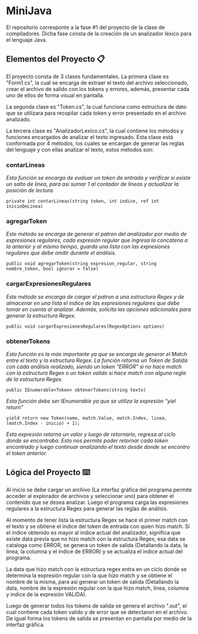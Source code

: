 # MiniJava

El repositorio corresponte a la fase #1 del proyecto de la clase de compiladores. Dicha fase consta de la creación de un analizador léxico para el lenguaje Java.


## Elementos del Proyecto 📋

El proyecto consta de 3 clases fundamentales. La primera clase es "Form1.cs", la cual se encarga de extraer el texto del archivo seleccionado, crear el archivo de salido con los tokens y errores, además, presentar cada uno de ellos de forma visual en pantalla.

La segunda clase es "Token.cs", la cual funciona como estructura de dato que se utilizara para recopilar cada token y error presentado en el archivo analizado.

La tercera clase es "AnalizadorLexico.cs", la cual contiene los métodos y funciones encargados de analizar el texto ingresado. 
Esta clase está conformada por 4 métodos, los cuales se encargan de generar las reglas del lenguaje y con ellas analizar el texto, estos métodos son:

### contarLineas
_Esta función se encarga de evaluar un token de entrada y verificar si existe un salto de línea, para así sumar 1 al contador de líneas y actualizar la posición de lectura._
```
private int contarLineas(string token, int indice, ref int inicioDeLinea)
```

### agregarToken
_Este método se encarga de generar el patron del analizador por medio de *expresiones regulares*, cada expresión regular que ingresa la concatena a la anterior y al mismo tiempo, guarda una lista con las expresiones regulares que debe omitir durante el análisis._
```
public void agregarToken(string expresion_regular, string nombre_token, bool ignorar = false)
```

### cargarExpresionesRegulares
_Este método se encarga de cargar el patron a una estructura *Regex* y de almacenar en una lista el indice de las expresiones regulares que debe tomar en cuenta al analizar. Además, solicita las opciones adicionales para generar la estructura Regex._
```
public void cargarExpresionesRegulares(RegexOptions options)
```

### obtenerTokens
_Esta función es la más importante ya que se encarga de generar el *Match* entre el texto y la estructura Regex. La función retorna un *Token de Salida* con cada análisis realizado, siendo un token "ERROR" si no hace match con la estructura Regex o un token valido si hace match con alguna regla de la estructura Regex._
```
public IEnumerable<Token> obtenerTokens(string texto)
```
_Esta función debe ser IEnumerable ya que se utiliza la expresión "yiel return"_
```
yield return new Token(name, match.Value, match.Index, linea, (match.Index - inicio) + 1);
```
_Esta expresión retorna un valor y luego de retornarlo, regresa al ciclo donde se encontraba. Esto nos permite poder retornar cada token encontrado y luego continuar analizando el texto desde donde se encontro el token anterior._


## Lógica del Proyecto ⌨️

Al inicio se debe cargar un archivo (La interfaz gráfica del programa permite acceder al explorador de archivos y seleccionar uno) para obtener el contenido que se desea analizar. Luego el programa carga las expresiones regulares a la estructura Regex para generar las reglas de análisis.

Al momento de tener lista la estructura Regex se hace el primer match con el texto y se obtiene el indice del token de entrada con quien hizo match. Si el indice obtenido es mayor al indice actual del analizador, significa que existe data previa que no hizo match con la estructura Regex, esa data se cataloga como ERROR, se genera un token de salida (Detallando la data, la linea, la columna y el indice de ERROR) y se actualiza el indice actual del programa.

La data que hizo match con la estructura regex entra en un ciclo donde se determina la expresión regular con la que hizo match y se obtiene el nombre de la misma, para así generar un token de salida (Detallando la data, nombre de la expresión regular con la que hizo match, linea, columna y indice de la expresión VALIDA).

Luego de generar todos los tokens de salida se genera el archivo ".out", el cual contiene cada token valido y de error que se detectaron en el archivo. De igual forma los tokens de salida se presentan en pantalla por medio de la interfaz gráfica.

